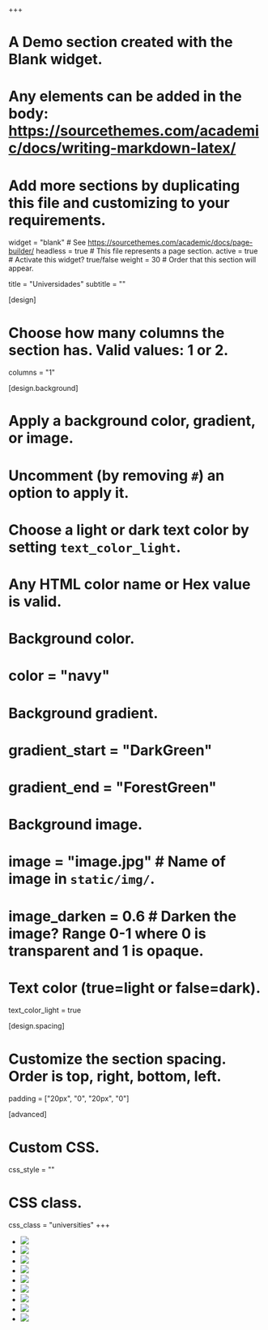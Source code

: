 +++
# A Demo section created with the Blank widget.
# Any elements can be added in the body: https://sourcethemes.com/academic/docs/writing-markdown-latex/
# Add more sections by duplicating this file and customizing to your requirements.

widget = "blank"  # See https://sourcethemes.com/academic/docs/page-builder/
headless = true  # This file represents a page section.
active = true  # Activate this widget? true/false
weight = 30  # Order that this section will appear.

title = "Universidades"
subtitle = ""

[design]
  # Choose how many columns the section has. Valid values: 1 or 2.
  columns = "1"

[design.background]
  # Apply a background color, gradient, or image.
  #   Uncomment (by removing `#`) an option to apply it.
  #   Choose a light or dark text color by setting `text_color_light`.
  #   Any HTML color name or Hex value is valid.

  # Background color.
  # color = "navy"

  # Background gradient.
  # gradient_start = "DarkGreen"
  # gradient_end = "ForestGreen"

  # Background image.
  # image = "image.jpg"  # Name of image in `static/img/`.
  # image_darken = 0.6  # Darken the image? Range 0-1 where 0 is transparent and 1 is opaque.

  # Text color (true=light or false=dark).
  text_color_light = true

[design.spacing]
  # Customize the section spacing. Order is top, right, bottom, left.
  padding = ["20px", "0", "20px", "0"]

[advanced]
 # Custom CSS.
 css_style = ""

 # CSS class.
 css_class = "universities"
+++

* [![](/img/universities/uwashington-Signature_Stacked_Purple_Hex.png)](/talk/open-sidewalks/)
* [![](/img/universities/uoc_R_l_in3_horitzontal.png)](/talk/mapping-independent-living/)
* [![](/img/universities/logoUNAD.png)](/talk/making-visible-the-invisible/)
* [![](/img/universities/universidad-deusto.eps.png)](/talk/friendly-cities-4all/)
* [![](/img/universities/avignon_universite_RVB.png)](/talk/assessing-networks/)
* [![](/img/universities/ncl-logo.svg)](/talk/wheeliemap//)
* [![](/img/universities/polimi-logo.png)](/talk/older-adults/)
* [![](/img/universities/universitat-politecnica-valencia.eps.png)](/talk/vlc-barrier-free/)
* [![](/img/universities/usj-earte.png)](/talk/accessible-zaragoza/)

<div class="hr-light">

</div>
